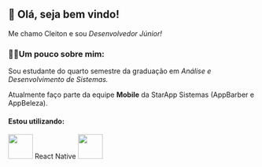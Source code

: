## 👋 Olá, seja bem vindo! 
Me chamo Cleiton e sou <i>Desenvolvedor Júnior!</i>


### 👨‍💻Um pouco sobre mim:
<p>Sou estudante do quarto semestre da graduação em <i>Análise e Desenvolvimento de Sistemas.</i>
<p>Atualmente faço parte da equipe <b>Mobile</b> da StarApp Sistemas (AppBarber e AppBeleza).</p>

#### Estou utilizando:

<div style='flex-direction: 'column'>

<img src="https://cdn.jsdelivr.net/gh/devicons/devicon/icons/react/react-original-wordmark.svg" width='50' height='50' />
React Native
<img src="https://cdn.jsdelivr.net/gh/devicons/devicon/icons/typescript/typescript-original.svg" width='50' height='50' />


</div>

